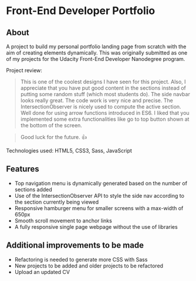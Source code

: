 # Front-End Developer Portfolio

## About
A project to build my personal portfolio landing page from scratch with the aim of creating elements dynamically. This was originally submitted as one of my projects for the Udacity Front-End Developer Nanodegree program.

Project review:
> This is one of the coolest designs I have seen for this project.
> Also, I appreciate that you have put good content in the sections instead of putting some random stuff (which most students do).
> The side navbar looks really great.
> The code work is very nice and precise. The IntersectionObserver is nicely used to compute the active section.
> Well done for using arrow functions introduced in ES6.
> I liked that you implemented some extra functionalities like go to top button shown at the bottom of the screen.

> Good luck for the future. :thumbsup:

Technologies used: HTML5, CSS3, Sass, JavaScript

## Features
* Top navigation menu is dynamically generated based on the number of sections added
* Use of the IntersectionObserver API to style the side nav according to the section currently being viewed 
* Responsive hamburger menu for smaller screens with a max-width of 650px
* Smooth scroll movement to anchor links
* A fully responsive single page webpage without the use of libraries


## Additional improvements to be made
* Refactoring is needed to generate more CSS with Sass
* New projects to be added and older projects to be refactored
* Upload an updated CV
